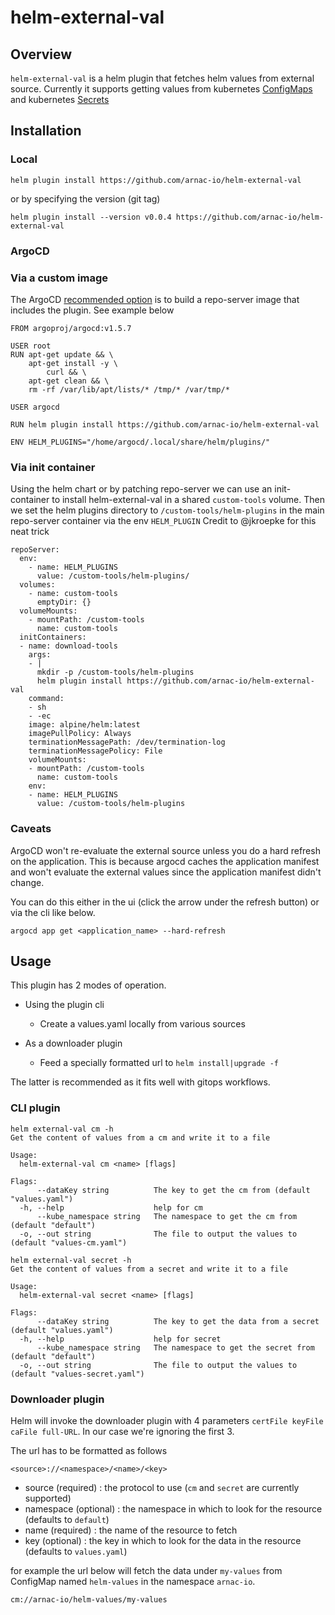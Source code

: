 # helm-external-val

## Overview

`helm-external-val` is a helm plugin that fetches helm values from external source.
Currently it supports getting values from kubernetes [ConfigMaps](https://kubernetes.io/docs/concepts/configuration/configmap/) and kubernetes [Secrets](https://kubernetes.io/docs/concepts/configuration/secret/)

## Installation

### Local

```
helm plugin install https://github.com/arnac-io/helm-external-val
```

or by specifying the version (git tag)

```
helm plugin install --version v0.0.4 https://github.com/arnac-io/helm-external-val
```


### ArgoCD

### Via a custom image

The ArgoCD [recommended option](https://argo-cd.readthedocs.io/en/stable/user-guide/helm/#helm-plugins) is to build a repo-server image that includes the plugin.
See example below

```
FROM argoproj/argocd:v1.5.7

USER root
RUN apt-get update && \
    apt-get install -y \
        curl && \
    apt-get clean && \
    rm -rf /var/lib/apt/lists/* /tmp/* /var/tmp/*

USER argocd

RUN helm plugin install https://github.com/arnac-io/helm-external-val

ENV HELM_PLUGINS="/home/argocd/.local/share/helm/plugins/"
```

### Via init container

Using the helm chart or by patching repo-server we can use an init-container to install helm-external-val in a shared `custom-tools` volume.
Then we set the helm plugins directory to `/custom-tools/helm-plugins` in the main repo-server container via the env `HELM_PLUGIN`
Credit to @jkroepke for this neat trick

```
repoServer:
  env:
    - name: HELM_PLUGINS
      value: /custom-tools/helm-plugins/
  volumes:
    - name: custom-tools
      emptyDir: {}
  volumeMounts:
    - mountPath: /custom-tools
      name: custom-tools
  initContainers:
  - name: download-tools
    args:
    - |
      mkdir -p /custom-tools/helm-plugins
      helm plugin install https://github.com/arnac-io/helm-external-val
    command:
    - sh
    - -ec
    image: alpine/helm:latest
    imagePullPolicy: Always
    terminationMessagePath: /dev/termination-log
    terminationMessagePolicy: File
    volumeMounts:
    - mountPath: /custom-tools
      name: custom-tools
    env:
    - name: HELM_PLUGINS
      value: /custom-tools/helm-plugins
```

### Caveats

ArgoCD won't re-evaluate the external source unless you do a hard refresh on the application. This is because argocd caches the application manifest and won't evaluate the external values since the application manifest didn't change.

You can do this either in the ui (click the arrow under the refresh button) or via the cli like below.

```
argocd app get <application_name> --hard-refresh
```

## Usage

This plugin has 2 modes of operation.

- Using the plugin cli
  - Create a values.yaml locally from various sources

- As a downloader plugin
  - Feed a specially formatted url to `helm install|upgrade -f`

The latter is recommended as it fits well with gitops workflows.


### CLI plugin

```
helm external-val cm -h
Get the content of values from a cm and write it to a file

Usage:
  helm-external-val cm <name> [flags]

Flags:
      --dataKey string          The key to get the cm from (default "values.yaml")
  -h, --help                    help for cm
      --kube_namespace string   The namespace to get the cm from (default "default")
  -o, --out string              The file to output the values to (default "values-cm.yaml")
```

```
helm external-val secret -h
Get the content of values from a secret and write it to a file

Usage:
  helm-external-val secret <name> [flags]

Flags:
      --dataKey string          The key to get the data from a secret (default "values.yaml")
  -h, --help                    help for secret
      --kube_namespace string   The namespace to get the secret from (default "default")
  -o, --out string              The file to output the values to (default "values-secret.yaml")
```

### Downloader plugin

Helm will invoke the downloader plugin with 4 parameters `certFile keyFile caFile full-URL`. In our case we're ignoring the first 3.

The url has to be formatted as follows 

```
<source>://<namespace>/<name>/<key>
```

- source (required) : the protocol to use (`cm` and `secret` are currently supported)
- namespace (optional) : the namespace in which to look for the resource (defaults to `default`)
- name (required) : the name of the resource to fetch
- key (optional) : the key in which to look for the data in the resource (defaults to `values.yaml`)

for example the url below will fetch the data under `my-values` from ConfigMap named `helm-values` in the namespace `arnac-io`.

```
cm://arnac-io/helm-values/my-values
```
